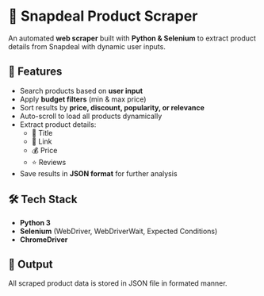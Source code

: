 # 🛒 Snapdeal Product Scraper  

An automated **web scraper** built with **Python & Selenium** to extract product details from Snapdeal with dynamic user inputs.  

## 🚀 Features  
- Search products based on **user input**  
- Apply **budget filters** (min & max price)  
- Sort results by **price, discount, popularity, or relevance**  
- Auto-scroll to load all products dynamically  
- Extract product details:  
  - 📌 Title  
  - 🔗 Link  
  - 💰 Price  
  - ⭐ Reviews  
- Save results in **JSON format** for further analysis  

## 🛠️ Tech Stack  
- **Python 3**  
- **Selenium** (WebDriver, WebDriverWait, Expected Conditions)  
- **ChromeDriver**  

## 📂 Output  
All scraped product data is stored in JSON file in formated manner.
